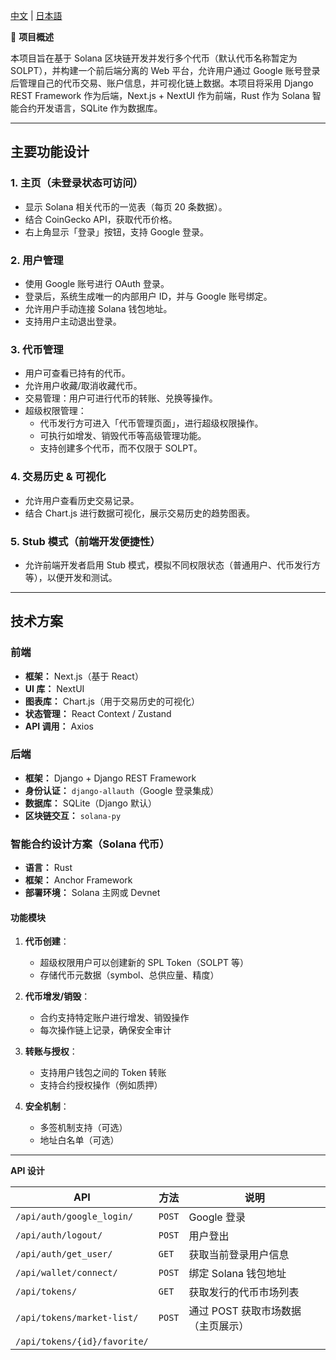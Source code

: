 [中文](#chinese) | [日本語](#japanese)

<a id="chinese"></a>
📌 **项目概述**

本项目旨在基于 Solana 区块链开发并发行多个代币（默认代币名称暂定为 SOLPT），并构建一个前后端分离的 Web 平台，允许用户通过 Google 账号登录后管理自己的代币交易、账户信息，并可视化链上数据。本项目将采用 Django REST Framework 作为后端，Next.js + NextUI 作为前端，Rust 作为 Solana 智能合约开发语言，SQLite 作为数据库。

---

## **主要功能设计**

### **1. 主页（未登录状态可访问）**

- 显示 Solana 相关代币的一览表（每页 20 条数据）。
- 结合 CoinGecko API，获取代币价格。
- 右上角显示「登录」按钮，支持 Google 登录。

### **2. 用户管理**

- 使用 Google 账号进行 OAuth 登录。
- 登录后，系统生成唯一的内部用户 ID，并与 Google 账号绑定。
- 允许用户手动连接 Solana 钱包地址。
- 支持用户主动退出登录。

### **3. 代币管理**

- 用户可查看已持有的代币。
- 允许用户收藏/取消收藏代币。
- 交易管理：用户可进行代币的转账、兑换等操作。
- 超级权限管理：
  - 代币发行方可进入「代币管理页面」，进行超级权限操作。
  - 可执行如增发、销毁代币等高级管理功能。
  - 支持创建多个代币，而不仅限于 SOLPT。

### **4. 交易历史 & 可视化**

- 允许用户查看历史交易记录。
- 结合 Chart.js 进行数据可视化，展示交易历史的趋势图表。

### **5. Stub 模式（前端开发便捷性）**

- 允许前端开发者启用 Stub 模式，模拟不同权限状态（普通用户、代币发行方等），以便开发和测试。

---

## **技术方案**

### **前端**

- **框架：** Next.js（基于 React）
- **UI 库：** NextUI
- **图表库：** Chart.js（用于交易历史的可视化）
- **状态管理：** React Context / Zustand
- **API 调用：** Axios

### **后端**

- **框架：** Django + Django REST Framework
- **身份认证：** `django-allauth`（Google 登录集成）
- **数据库：** SQLite（Django 默认）
- **区块链交互：** `solana-py`

### **智能合约设计方案（Solana 代币）**

- **语言：** Rust
- **框架：** Anchor Framework
- **部署环境：** Solana 主网或 Devnet

#### **功能模块**

1. **代币创建**：

   - 超级权限用户可以创建新的 SPL Token（SOLPT 等）
   - 存储代币元数据（symbol、总供应量、精度）

2. **代币增发/销毁**：

   - 合约支持特定账户进行增发、销毁操作
   - 每次操作链上记录，确保安全审计

3. **转账与授权**：

   - 支持用户钱包之间的 Token 转账
   - 支持合约授权操作（例如质押）

4. **安全机制**：

   - 多签机制支持（可选）
   - 地址白名单（可选）

---

 **API 设计**

| API                              | 方法     | 说明                                       |
|----------------------------------|----------|--------------------------------------------|
| `/api/auth/google_login/`       | `POST`   | Google 登录                                 |
| `/api/auth/logout/`             | `POST`   | 用户登出                                   |
| `/api/auth/get_user/`           | `GET`    | 获取当前登录用户信息                       |
| `/api/wallet/connect/`          | `POST`   | 绑定 Solana 钱包地址                       |
| `/api/tokens/`                  | `GET`    | 获取发行的代币市场列表              |
| `/api/tokens/market-list/`      | `POST`   | 通过 POST 获取市场数据（主页展示）      |
| `/api/tokens/{id}/favorite/`